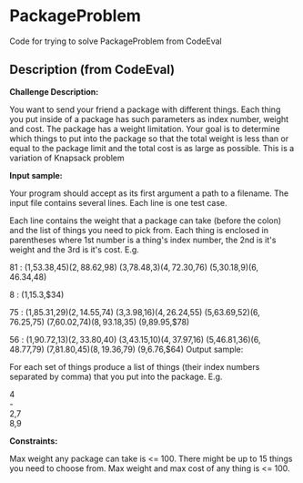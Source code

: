 PackageProblem
==============

Code for trying to solve PackageProblem from CodeEval

Description (from CodeEval)
-
<b>Challenge Description:</b>

You want to send your friend a package with different things. 
Each thing you put inside of a package has such parameters as index number, weight and cost. 
The package has a weight limitation. 
Your goal is to determine which things to put into the package so that the total weight is less than or equal to the package limit and the total cost is as large as possible. 
This is a variation of Knapsack problem

<b>Input sample:</b>

Your program should accept as its first argument a path to a filename. The input file contains several lines. Each line is one test case. 

Each line contains the weight that a package can take (before the colon) and the list of things you need to pick from. Each thing is enclosed in parentheses where 1st number is a thing's index number, the 2nd is it's weight and the 3rd is it's cost. E.g.

81 : (1,53.38,$45) (2,88.62,$98) (3,78.48,$3) (4,72.30,$76) (5,30.18,$9) (6,46.34,$48)

8 : (1,15.3,$34)

75 : (1,85.31,$29) (2,14.55,$74) (3,3.98,$16) (4,26.24,$55) (5,63.69,$52) (6,76.25,$75) (7,60.02,$74) (8,93.18,$35) (9,89.95,$78)

56 : (1,90.72,$13) (2,33.80,$40) (3,43.15,$10) (4,37.97,$16) (5,46.81,$36) (6,48.77,$79) (7,81.80,$45) (8,19.36,$79) (9,6.76,$64)
Output sample:

For each set of things produce a list of things (their index numbers separated by comma) that you put into the package. E.g.

4<br>
\-<br>
2,7<br>
8,9<br>

<b>Constraints: </b>

Max weight any package can take is <= 100. 
There might be up to 15 things you need to choose from. 
Max weight and max cost of any thing is <= 100.
